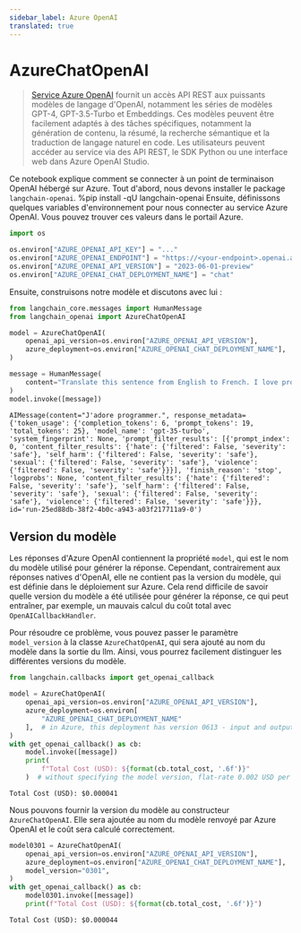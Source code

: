 ```yaml
---
sidebar_label: Azure OpenAI
translated: true
---
```


# AzureChatOpenAI

>[Service Azure OpenAI](https://learn.microsoft.com/en-us/azure/ai-services/openai/overview) fournit un accès API REST aux puissants modèles de langage d'OpenAI, notamment les séries de modèles GPT-4, GPT-3.5-Turbo et Embeddings. Ces modèles peuvent être facilement adaptés à des tâches spécifiques, notamment la génération de contenu, la résumé, la recherche sémantique et la traduction de langage naturel en code. Les utilisateurs peuvent accéder au service via des API REST, le SDK Python ou une interface web dans Azure OpenAI Studio.

Ce notebook explique comment se connecter à un point de terminaison OpenAI hébergé sur Azure. Tout d'abord, nous devons installer le package `langchain-openai`.
%pip install -qU langchain-openai
Ensuite, définissons quelques variables d'environnement pour nous connecter au service Azure OpenAI. Vous pouvez trouver ces valeurs dans le portail Azure.

```python
import os

os.environ["AZURE_OPENAI_API_KEY"] = "..."
os.environ["AZURE_OPENAI_ENDPOINT"] = "https://<your-endpoint>.openai.azure.com/"
os.environ["AZURE_OPENAI_API_VERSION"] = "2023-06-01-preview"
os.environ["AZURE_OPENAI_CHAT_DEPLOYMENT_NAME"] = "chat"
```

Ensuite, construisons notre modèle et discutons avec lui :

```python
from langchain_core.messages import HumanMessage
from langchain_openai import AzureChatOpenAI

model = AzureChatOpenAI(
    openai_api_version=os.environ["AZURE_OPENAI_API_VERSION"],
    azure_deployment=os.environ["AZURE_OPENAI_CHAT_DEPLOYMENT_NAME"],
)
```

```python
message = HumanMessage(
    content="Translate this sentence from English to French. I love programming."
)
model.invoke([message])
```

```output
AIMessage(content="J'adore programmer.", response_metadata={'token_usage': {'completion_tokens': 6, 'prompt_tokens': 19, 'total_tokens': 25}, 'model_name': 'gpt-35-turbo', 'system_fingerprint': None, 'prompt_filter_results': [{'prompt_index': 0, 'content_filter_results': {'hate': {'filtered': False, 'severity': 'safe'}, 'self_harm': {'filtered': False, 'severity': 'safe'}, 'sexual': {'filtered': False, 'severity': 'safe'}, 'violence': {'filtered': False, 'severity': 'safe'}}}], 'finish_reason': 'stop', 'logprobs': None, 'content_filter_results': {'hate': {'filtered': False, 'severity': 'safe'}, 'self_harm': {'filtered': False, 'severity': 'safe'}, 'sexual': {'filtered': False, 'severity': 'safe'}, 'violence': {'filtered': False, 'severity': 'safe'}}}, id='run-25ed88db-38f2-4b0c-a943-a03f217711a9-0')
```

## Version du modèle

Les réponses d'Azure OpenAI contiennent la propriété `model`, qui est le nom du modèle utilisé pour générer la réponse. Cependant, contrairement aux réponses natives d'OpenAI, elle ne contient pas la version du modèle, qui est définie dans le déploiement sur Azure. Cela rend difficile de savoir quelle version du modèle a été utilisée pour générer la réponse, ce qui peut entraîner, par exemple, un mauvais calcul du coût total avec `OpenAICallbackHandler`.

Pour résoudre ce problème, vous pouvez passer le paramètre `model_version` à la classe `AzureChatOpenAI`, qui sera ajouté au nom du modèle dans la sortie du llm. Ainsi, vous pourrez facilement distinguer les différentes versions du modèle.

```python
from langchain.callbacks import get_openai_callback
```

```python
model = AzureChatOpenAI(
    openai_api_version=os.environ["AZURE_OPENAI_API_VERSION"],
    azure_deployment=os.environ[
        "AZURE_OPENAI_CHAT_DEPLOYMENT_NAME"
    ],  # in Azure, this deployment has version 0613 - input and output tokens are counted separately
)
with get_openai_callback() as cb:
    model.invoke([message])
    print(
        f"Total Cost (USD): ${format(cb.total_cost, '.6f')}"
    )  # without specifying the model version, flat-rate 0.002 USD per 1k input and output tokens is used
```

```output
Total Cost (USD): $0.000041
```

Nous pouvons fournir la version du modèle au constructeur `AzureChatOpenAI`. Elle sera ajoutée au nom du modèle renvoyé par Azure OpenAI et le coût sera calculé correctement.

```python
model0301 = AzureChatOpenAI(
    openai_api_version=os.environ["AZURE_OPENAI_API_VERSION"],
    azure_deployment=os.environ["AZURE_OPENAI_CHAT_DEPLOYMENT_NAME"],
    model_version="0301",
)
with get_openai_callback() as cb:
    model0301.invoke([message])
    print(f"Total Cost (USD): ${format(cb.total_cost, '.6f')}")
```

```output
Total Cost (USD): $0.000044
```
